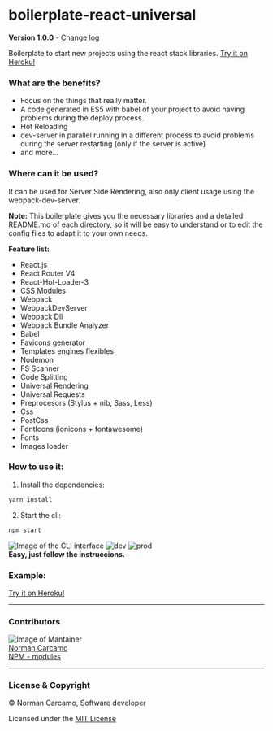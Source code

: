 # boilerplate-react-universal

**Version 1.0.0** - [Change log](CHANGELOG.md)

Boilerplate to start new projects using the react stack libraries.
[Try it on Heroku!](https://immense-anchorage-89133.herokuapp.com/)

### What are the benefits?

- Focus on the things that really matter.
- A code generated in ES5 with babel of your project to avoid having problems during the deploy process.
- Hot Reloading
- dev-server in parallel running in a different process to avoid problems during the server restarting (only if the server is active)
- and more...

### Where can it be used?
It can be used for Server Side Rendering, also only client usage using the webpack-dev-server.<br>

**Note:** This boilerplate gives you the necessary libraries and a detailed README.md of each directory, so it will be easy to understand or to edit the config files to adapt it to your own needs.

**Feature list:**

- React.js
- React Router V4
- React-Hot-Loader-3
- CSS Modules
- Webpack
- WebpackDevServer
- Webpack Dll
- Webpack Bundle Analyzer
- Babel
- Favicons generator
- Templates engines flexibles
- Nodemon
- FS Scanner
- Code Splitting
- Universal Rendering
- Universal Requests
- Preprocesors (Stylus + nib, Sass, Less)
- Css
- PostCss
- FontIcons (ionicons + fontawesome)
- Fonts
- Images loader

### How to use it:

1. Install the dependencies:

``` bash
yarn install
```

2. Start the cli:
``` bash
npm start
```

![Image of the CLI interface](https://user-images.githubusercontent.com/2402579/31302866-8c728e94-aac2-11e7-9325-5e2f8cea86e1.png)
![dev](https://user-images.githubusercontent.com/2402579/31303526-444ba38a-aacc-11e7-8347-dd8ba2790083.png)
![prod](https://user-images.githubusercontent.com/2402579/31303527-444d9690-aacc-11e7-8cbf-1eab592c53d1.png)
<br>
**Easy, just follow the instruccions.**

### Example:

[Try it on Heroku!](https://immense-anchorage-89133.herokuapp.com/)

---

### Contributors

![Image of Mantainer](http://s.gravatar.com/avatar/c3d34f6dbeeef3c39942d0ecb1247228?s=80)<br/>
[Norman Carcamo](https://github.com/normancarcamo)<br/>
[NPM - modules](https://www.npmjs.com/~normanfx)<br/>

---

### License & Copyright

© Norman Carcamo, Software developer

Licensed under the [MIT License](LICENSE)
